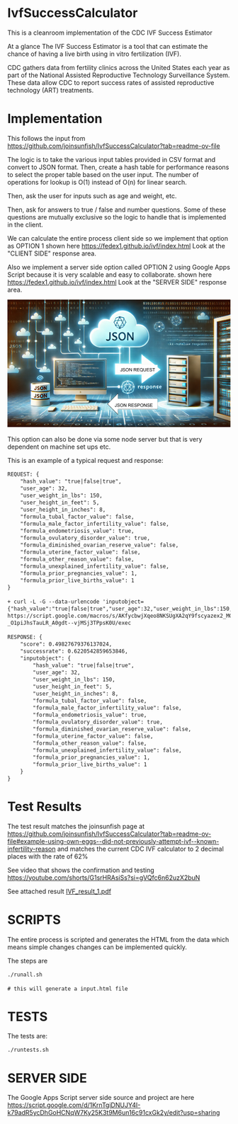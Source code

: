 # IvfSuccessCalculator

This is a cleanroom implementation of the CDC IVF Success Estimator

At a glance
The IVF Success Estimator is a tool that can estimate the chance of having a 
live birth using in vitro fertilization (IVF).

CDC gathers data from fertility clinics across the United States each year as 
part of the National Assisted Reproductive Technology Surveillance System. 
These data allow CDC to report success rates of assisted reproductive 
technology (ART) treatments.

# Implementation

This follows the input from https://github.com/joinsunfish/IvfSuccessCalculator?tab=readme-ov-file

The logic is to take the various input tables provided in CSV format and convert to JSON format.
Then, create a hash table for performance reasons to select the proper table 
based on the user input.  The number of operations for lookup is O(1) instead 
of O(n) for linear search.

Then, ask the user for inputs such as age and weight, etc.

Then, ask for answers to true / false and number questions.  Some of these questions are mutually exclusive so the logic to handle that is
implemented in the client.

We can calculate the entire process client side so we implement that option as OPTION 1 shown here https://fedex1.github.io/ivf/index.html
Look at the "CLIENT SIDE" response area.

Also we implement a server side option called OPTION 2 using Google Apps Script because it is very scalable and easy to collaborate.
shown here https://fedex1.github.io/ivf/index.html
Look at the "SERVER SIDE" response area.

![json-server-input-output](json-server-input-output.webp.png "json-server-input-output")

This option can also be done via some node server but that is very dependent on machine set ups etc.


This is an example of a typical request and response:

```
REQUEST: {
    "hash_value": "true|false|true",
    "user_age": 32,
    "user_weight_in_lbs": 150,
    "user_height_in_feet": 5,
    "user_height_in_inches": 8,
    "formula_tubal_factor_value": false,
    "formula_male_factor_infertility_value": false,
    "formula_endometriosis_value": true,
    "formula_ovulatory_disorder_value": true,
    "formula_diminished_ovarian_reserve_value": false,
    "formula_uterine_factor_value": false,
    "formula_other_reason_value": false,
    "formula_unexplained_infertility_value": false,
    "formula_prior_pregnancies_value": 1,
    "formula_prior_live_births_value": 1
}

+ curl -L -G --data-urlencode 'inputobject={"hash_value":"true|false|true","user_age":32,"user_weight_in_lbs":150,"user_height_in_feet":5,"user_height_in_inches":8,"formula_tubal_factor_value":false,"formula_male_factor_infertility_value":false,"formula_endometriosis_value":true,"formula_ovulatory_disorder_value":true,"formula_diminished_ovarian_reserve_value":false,"formula_uterine_factor_value":false,"formula_other_reason_value":false,"formula_unexplained_infertility_value":false,"formula_prior_pregnancies_value":1,"formula_prior_live_births_value":1}' https://script.google.com/macros/s/AKfycbwjXqeo8NKSUgXA2qY9fscyazex2_MGq-_O1piJhsTauLR_A0gdt--vjMSj3TPpsK0U/exec

RESPONSE: {
    "score": 0.49827679376137024,
    "successrate": 0.6220542859653846,
    "inputobject": {
        "hash_value": "true|false|true",
        "user_age": 32,
        "user_weight_in_lbs": 150,
        "user_height_in_feet": 5,
        "user_height_in_inches": 8,
        "formula_tubal_factor_value": false,
        "formula_male_factor_infertility_value": false,
        "formula_endometriosis_value": true,
        "formula_ovulatory_disorder_value": true,
        "formula_diminished_ovarian_reserve_value": false,
        "formula_uterine_factor_value": false,
        "formula_other_reason_value": false,
        "formula_unexplained_infertility_value": false,
        "formula_prior_pregnancies_value": 1,
        "formula_prior_live_births_value": 1
    }
}
```
# Test Results

The test result matches the joinsunfish page at https://github.com/joinsunfish/IvfSuccessCalculator?tab=readme-ov-file#example-using-own-eggs--did-not-previously-attempt-ivf--known-infertility-reason
and matches the current CDC IVF calculator to 2 decimal places with the rate of 62%

See video that shows the confirmation and testing https://youtube.com/shorts/G1srHRAsiSs?si=gVQfc6n62uzX2buN

See attached result
[IVF_result_1.pdf](IVF_result_1.pdf "IVF_result_1.pdf")

# SCRIPTS

The entire process is scripted and generates the HTML from the data which means simple changes changes can be implemented 
quickly.

The steps are

```
./runall.sh

# this will generate a input.html file
```

# TESTS
The tests are:
```
./runtests.sh
```

# SERVER SIDE

The Google Apps Script server side source and project are here https://script.google.com/d/1KrnTgiDNUJY4I-k79adR5ycDhGoHCNqW7Ky25K3t9M6un16c91cxGk2y/edit?usp=sharing
